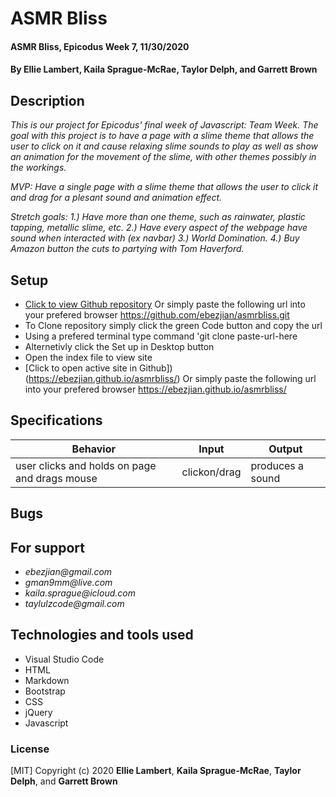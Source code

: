 # **ASMR Bliss**

#### ASMR Bliss, Epicodus Week 7, 11/30/2020

#### **By Ellie Lambert**, **Kaila Sprague-McRae**, **Taylor Delph**, and **Garrett Brown**

## Description

_This is our project for Epicodus' final week of Javascript: Team Week. The goal with this project is to have a page with a slime theme that allows the user to click on it and cause relaxing slime sounds to play as well as show an animation for the movement of the slime, with other themes possibly in the workings._

_MVP: Have a single page with a slime theme that allows the user to click it and drag for a plesant sound and animation effect._

_Stretch goals:_
_1.) Have more than one theme, such as rainwater, plastic tapping, metallic slime, etc._
_2.) Have every aspect of the webpage have sound when interacted with (ex navbar)_
_3.) World Domination._
_4.) Buy Amazon button the cuts to partying with Tom Haverford._

## Setup

- [Click to view Github repository](https://github.com/ebezjian/asmrbliss.git) Or simply paste the following url into your prefered browser https://github.com/ebezjian/asmrbliss.git
- To Clone repository simply click the green Code button and copy the url
- Using a prefered terminal type command 'git clone paste-url-here
- Alternetivly click the Set up in Desktop button
- Open the index file to view site
- [Click to open active site in Github]) (https://ebezjian.github.io/asmrbliss/) Or simply paste the following url into your prefered browser https://ebezjian.github.io/asmrbliss/

## Specifications

| Behavior                                      | Input        | Output           |
| --------------------------------------------- | ------------ | ---------------- |
| user clicks and holds on page and drags mouse | clickon/drag | produces a sound |

## Bugs

## For support

- _ebezjian@gmail.com_
- _gman9mm@live.com_
- _kaila.sprague@icloud.com_
- _taylulzcode@gmail.com_

## Technologies and tools used

- Visual Studio Code
- HTML
- Markdown
- Bootstrap
- CSS
- jQuery
- Javascript

### License

[MIT] Copyright (c) 2020 **Ellie Lambert**, **Kaila Sprague-McRae**, **Taylor Delph**, and **Garrett Brown**
